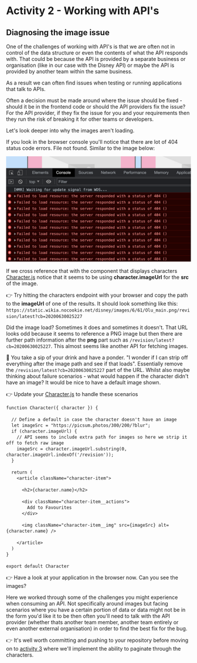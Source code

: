 # Activity 2 - Working with API's

## Diagnosing the image issue

One of the challenges of working with API's is that we are often not in control of the data structure or even the contents of what the API responds with. That could be because the API is provided by a separate business or organisation (like in our case with the Disney API) or maybe the API is provided by another team within the same business.

As a result we can often find issues when testing or running applications that talk to APIs.

Often a decision must be made around where the issue should be fixed - should it be in the frontend code or should the API providers fix the issue? For the API provider, if they fix the issue for you and your requirements then they run the risk of breaking it for other teams or developers.

Let's look deeper into why the images aren't loading. 

If you look in the browser console you'll notice that there are lot of 404 status code errors. File not found. Similar to the image below:

![Console log 404](./images/404_image.png "Console log 404")

If we cross reference that with the component that displays characters [Character.js](../src/components/Character.js) notice that it seems to be using **character.imageUrl** for the **src** of the image.

👉 Try hitting the characters endpoint with your browser and copy the path to the **imageUrl** of one of the results. It should look something like this: `https://static.wikia.nocookie.net/disney/images/6/61/Olu_main.png/revision/latest?cb=20200630025227`

Did the image load? Sometimes it does and sometimes it doesn't. That URL looks odd because it seems to reference a PNG image but then there are further path information after the **png** part such as `/revision/latest?cb=20200630025227`. This almost seems like another API for fetching images. 

🤔 You take a sip of your drink and have a ponder. "I wonder if I can strip off everything after the image path and see if that loads". Essentially remove the `/revision/latest?cb=20200630025227` part of the URL. Whilst also maybe thinking about failure scenarios - what would happen if the character didn't have an image? It would be nice to have a default image shown.

👉 Update your [Character.js](../src/components/Character.js) to handle these scenarios

```
function Character({ character }) {

  // Define a default in case the character doesn't have an image
  let imageSrc = "https://picsum.photos/300/200/?blur";
  if (character.imageUrl) {
    // API seems to include extra path for images so here we strip it off to fetch raw image
    imageSrc = character.imageUrl.substring(0, character.imageUrl.indexOf('/revision'));
  }

  return (
    <article className="character-item">

      <h2>{character.name}</h2>

      <div className="character-item__actions">
        Add to Favourites
      </div>

      <img className="character-item__img" src={imageSrc} alt={character.name} />

    </article>
  )
}

export default Character
```

👉 Have a look at your application in the browser now. Can you see the images? 

Here we worked through some of the challenges you might experience when consuming an API. Not specifically around images but facing scenarios where you have a certain portion of data or data might not be in the form you'd like it to be then often you'll need to talk with the API provider (whether thats another team member, another team entirely or even another external organisation) in order to find the best fix for the bug.

👉 It's well worth committing and pushing to your repository before moving on to [activity 3](./activity_3.md) where we'll implement the ability to paginate through the characters.

